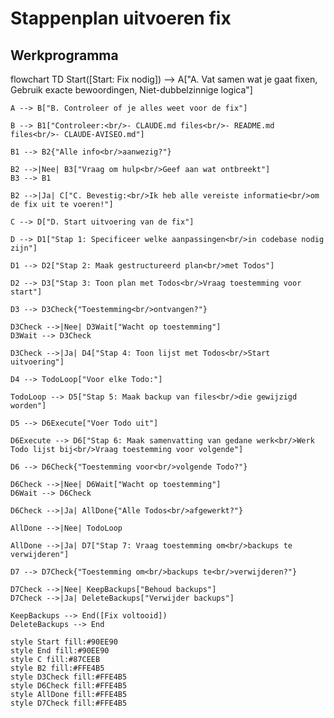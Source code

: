 # Stappenplan uitvoeren fix

## Werkprogramma

flowchart TD
    Start([Start: Fix nodig]) --> A["A. Vat samen wat je gaat fixen, Gebruik exacte bewoordingen, Niet-dubbelzinnige logica"]
    
    A --> B["B. Controleer of je alles weet voor de fix"]
    
    B --> B1["Controleer:<br/>- CLAUDE.md files<br/>- README.md files<br/>- CLAUDE-AVISEO.md"]
    
    B1 --> B2{"Alle info<br/>aanwezig?"}
    
    B2 -->|Nee| B3["Vraag om hulp<br/>Geef aan wat ontbreekt"]
    B3 --> B1
    
    B2 -->|Ja| C["C. Bevestig:<br/>Ik heb alle vereiste informatie<br/>om de fix uit te voeren!"]
    
    C --> D["D. Start uitvoering van de fix"]
    
    D --> D1["Stap 1: Specificeer welke aanpassingen<br/>in codebase nodig zijn"]
    
    D1 --> D2["Stap 2: Maak gestructureerd plan<br/>met Todos"]
    
    D2 --> D3["Stap 3: Toon plan met Todos<br/>Vraag toestemming voor start"]
    
    D3 --> D3Check{"Toestemming<br/>ontvangen?"}
    
    D3Check -->|Nee| D3Wait["Wacht op toestemming"]
    D3Wait --> D3Check
    
    D3Check -->|Ja| D4["Stap 4: Toon lijst met Todos<br/>Start uitvoering"]
    
    D4 --> TodoLoop["Voor elke Todo:"]
    
    TodoLoop --> D5["Stap 5: Maak backup van files<br/>die gewijzigd worden"]
    
    D5 --> D6Execute["Voer Todo uit"]
    
    D6Execute --> D6["Stap 6: Maak samenvatting van gedane werk<br/>Werk Todo lijst bij<br/>Vraag toestemming voor volgende"]
    
    D6 --> D6Check{"Toestemming voor<br/>volgende Todo?"}
    
    D6Check -->|Nee| D6Wait["Wacht op toestemming"]
    D6Wait --> D6Check
    
    D6Check -->|Ja| AllDone{"Alle Todos<br/>afgewerkt?"}
    
    AllDone -->|Nee| TodoLoop
    
    AllDone -->|Ja| D7["Stap 7: Vraag toestemming om<br/>backups te verwijderen"]
    
    D7 --> D7Check{"Toestemming om<br/>backups te<br/>verwijderen?"}
    
    D7Check -->|Nee| KeepBackups["Behoud backups"]
    D7Check -->|Ja| DeleteBackups["Verwijder backups"]
    
    KeepBackups --> End([Fix voltooid])
    DeleteBackups --> End
    
    style Start fill:#90EE90
    style End fill:#90EE90
    style C fill:#87CEEB
    style B2 fill:#FFE4B5
    style D3Check fill:#FFE4B5
    style D6Check fill:#FFE4B5
    style AllDone fill:#FFE4B5
    style D7Check fill:#FFE4B5
